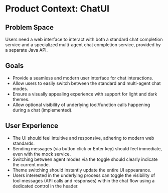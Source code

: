 # Product Context: ChatUI

## Problem Space
Users need a web interface to interact with both a standard chat completion service and a specialized multi-agent chat completion service, provided by a separate Java API.

## Goals
- Provide a seamless and modern user interface for chat interactions.
- Allow users to easily switch between the standard and multi-agent chat modes.
- Ensure a visually appealing experience with support for light and dark themes.
- Allow optional visibility of underlying tool/function calls happening during a chat (implemented).

## User Experience
- The UI should feel intuitive and responsive, adhering to modern web standards.
- Sending messages (via button click or Enter key) should feel immediate, even with the mock service.
- Switching between agent modes via the toggle should clearly indicate the current mode.
- Theme switching should instantly update the entire UI appearance.
- Users interested in the underlying process can toggle the visibility of tool messages (API calls and responses) within the chat flow using a dedicated control in the header. 